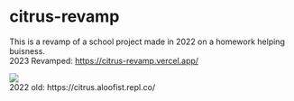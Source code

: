 # citrus-revamp
This is a revamp of a school project made in 2022 on a homework helping buisness.
<br>
2023 Revamped: https://citrus-revamp.vercel.app/

<img src="https://i.imgur.com/jxquZq3.jpeg">
<br>
2022 old: https://citrus.aloofist.repl.co/
